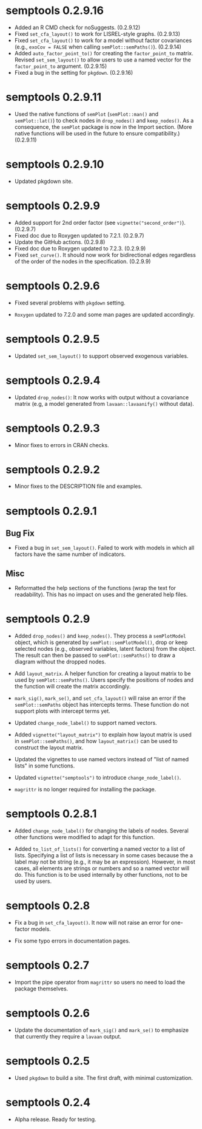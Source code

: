# semptools 0.2.9.16

- Added an R CMD check for noSuggests. (0.2.9.12)
- Fixed `set_cfa_layout()` to work for
  LISREL-style graphs. (0.2.9.13)
- Fixed `set_cfa_layout()` to work for
  a model without factor covariances
  (e.g., `exoCov = FALSE` when calling
  `semPlot::semPaths()`). (0.2.9.14)
- Added `auto_factor_point_to()` for
  creating the `factor_point_to` matrix.
  Revised `set_sem_layout()` to allow
  users to use a named vector for
  the `factor_point_to` argument. (0.2.9.15)
- Fixed a bug in the setting for `pkgdown`. (0.2.9.16)

# semptools 0.2.9.11

- Used the native functions of `semPlot` (`semPlot::man()` and `semPlot::lat()`)
  to check nodes in `drop_nodes()` and `keep_nodes()`. As a consequence,
  the `semPlot` package is now in the Import section. (More native functions
  will be used in the future to ensure compatibility.) (0.2.9.11)


# semptools 0.2.9.10

- Updated pkgdown site.

# semptools 0.2.9.9

- Added support for 2nd order factor (see `vignette("second_order")`). (0.2.9.7)
- Fixed doc due to Roxygen updated to 7.2.1. (0.2.9.7)
- Update the GitHub actions. (0.2.9.8)
- Fixed doc due to Roxygen updated to 7.2.3. (0.2.9.9)
- Fixed `set_curve()`. It should now work for bidirectional
  edges regardless of the order of the nodes in the specification. (0.2.9.9)

# semptools 0.2.9.6

- Fixed several problems with `pkgdown` setting.

- `Roxygen` updated to 7.2.0 and some man pages are updated accordingly.

# semptools 0.2.9.5

- Updated `set_sem_layout()` to support observed exogenous variables.

# semptools 0.2.9.4

- Updated `drop_nodes()`: It now works with output without a covariance matrix
  (e.g, a model generated from `lavaan::lavaanify()` without data).

# semptools 0.2.9.3

- Minor fixes to errors in CRAN checks.

# semptools 0.2.9.2

- Minor fixes to the DESCRIPTION file and examples.

# semptools 0.2.9.1

## Bug Fix

- Fixed a bug in `set_sem_layout()`. Failed to work with models in which all
factors have the same number of indicators.

## Misc

- Reformatted the help sections of the functions (wrap the text for readability).
  This has no impact on uses and the generated help files.

# semptools 0.2.9

- Added `drop_nodes()` and `keep_nodes()`. They process a `semPlotModel` object,
  which is generated by `semPlot::semPlotModel()`, drop or keep selected nodes
  (e.g., observed variables, latent factors) from the object. The result can
  then be passed to `semPlot::semPaths()` to draw a diagram without the dropped
  nodes.

- Add `layout_matrix`. A helper function for creating a layout matrix to be used
  by `semPlot::semPaths()`. Users specify the positions of nodes and the function
  will create the matrix accordingly.

- `mark_sig()`, `mark_se()`, and `set_cfa_layout()` will raise an error if the
  `semPlot::semPaths` object has intercepts terms. These function do not support
  plots with intercept terms yet.

- Updated `change_node_label()` to support named vectors.

- Added `vignette("layout_matrix")` to explain how layout matrix is used in
  `semPlot::semPaths()`, and how `layout_matrix()` can be used to construct the
   layout matrix.

- Updated the vignettes to use named vectors instead of "list of named lists"
  in some functions.

- Updated `vignette("semptools")` to introduce `change_node_label()`.

- `magrittr` is no longer required for installing the package.

# semptools 0.2.8.1

- Added `change_node_label()` for changing the labels of nodes. Several other functions
  were modified to adapt for this function.

- Added `to_list_of_lists()` for converting a named vector to a list of lists. Specifying
  a list of lists is necessary in some cases because the a label may not be string (e.g.,
  it may be an expression). However, in most cases, all elements are strings or numbers
  and so a named vector will do. This function is to be used internally by other functions,
  not to be used by users.

# semptools 0.2.8

- Fix a bug in `set_cfa_layout()`. It now will not raise an error for one-factor models.

- Fix some typo errors in documentation pages.

# semptools 0.2.7

- Import the pipe operator from `magrittr` so users no need to load the package themselves.

# semptools 0.2.6

- Update the documentation of `mark_sig()` and `mark_se()` to emphasize that
 currently they require a `lavaan` output.

# semptools 0.2.5

- Used `pkgdown` to build a site. The first draft, with minimal customization.

# semptools 0.2.4

- Alpha release. Ready for testing.
